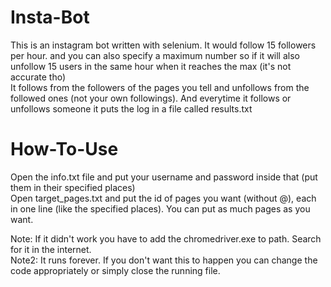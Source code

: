 # Insta-Bot
This is an instagram bot written with selenium. It would follow 15 followers per hour. and you can also specify a maximum number so if it will also unfollow 15 users in the same hour when it reaches the max (it's not accurate tho)<br>
It follows from the followers of the pages you tell and unfollows from the followed ones (not your own followings). And everytime it follows or unfollows someone it puts the log in a file called results.txt

# How-To-Use
Open the info.txt file and put your username and password inside that (put them in their specified places)<br>
Open target_pages.txt and put the id of pages you want (without @), each in one line (like the specified places). You can put as much pages as you want.

Note: If it didn't work you have to add the chromedriver.exe to path. Search for it in the internet.<br>
Note2: It runs forever. If you don't want this to happen you can change the code appropriately or simply close the running file.
